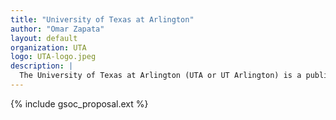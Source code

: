 ```yaml
---
title: "University of Texas at Arlington"
author: "Omar Zapata"
layout: default
organization: UTA
logo: UTA-logo.jpeg
description: |
  The University of Texas at Arlington (UTA or UT Arlington) is a public research university located in Arlington, Texas.
---
```


{% include gsoc_proposal.ext %}
